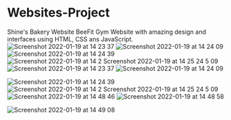# Websites-Project
Shine's Bakery Website
BeeFit Gym Website with amazing design and interfaces using HTML, CSS ans JavaScript.
![Screenshot 2022-01-19 at 14 23 37](https://user-images.githubusercontent.com/68947690/150100175-afe2debd-56e7-4240-bad6-e6401efdc3b4.png)
![Screenshot 2022-01-19 at 14 24 09](https://user-images.githubusercontent.com/68947690/150100191-7e9bcfa0-aafa-44af-9a4c-25ac9393d117.png)
![Screenshot 2022-01-19 at 14 24 39](https://user-images.githubusercontent.com/68947690/150100201-e6a4cfbd-426c-48c8-bdce-e2fcc2c4b4bd.png)
![Screenshot 2022-01-19 at 14 2
![Screenshot 2022-01-19 at 14 25 24](https://user-images.githubusercontent.com/68947690/150100223-8f0e5bbd-f88c-45fb-b7a3-46d9ef425caa.png)
5 09](https://user-images.githubusercontent.com/68947690/150100210-a5799ae2-45e2-4f4e-a4af-d6ae3cfdc2be.png)
![Screenshot 2022-01-19 at 14 23 37](https://user-images.githubusercontent.com/68947690/150100175-afe2debd-56e7-4240-bad6-e6401efdc3b4.png)
![Screenshot 2022-01-19 at 14 24 09](https://user-images.githubusercontent.com/68947690/150100191-7e9bcfa0-aafa-44af-9a4c-25ac9393d117.png)

![Screenshot 2022-01-19 at 14 24 39](https://user-images.githubusercontent.com/68947690/150100201-e6a4cfbd-426c-48c8-bdce-e2fcc2c4b4bd.png)
![Screenshot 2022-01-19 at 14 2
![Screenshot 2022-01-19 at 14 25 24](https://user-images.githubusercontent.com/68947690/150100223-8f0e5bbd-f88c-45fb-b7a3-46d9ef425caa.png)
5 09](https://user-images.githubusercontent.com/68947690/150100210-a5799ae2-45e2-4f4e-a4af-d6ae3cfdc2be.png)
![Screenshot 2022-01-19 at 14 48 46](https://user-images.githubusercontent.com/68947690/150101303-2715e0ee-8068-4d57-b97b-1f1b50037d21.png)
![Screenshot 2022-01-19 at 14 48 58](https://user-images.githubusercontent.com/68947690/150101474-5c4e260d-cf2f-4edc-a128-6b6febb41ac1.png)

![Screenshot 2022-01-19 at 14 49 08](https://user-images.githubusercontent.com/68947690/150101447-73201514-4682-4188-92c3-ed4a73cd0320.png)



